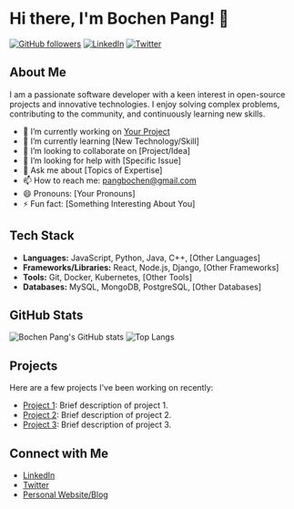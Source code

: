 # Hi there, I'm Bochen Pang! 👋

[![GitHub followers](https://img.shields.io/github/followers/bochenpang?label=Follow&style=social)](https://github.com/bochenpang)
[![LinkedIn](https://img.shields.io/badge/-LinkedIn-blue?style=flat&logo=Linkedin&logoColor=white)](https://www.linkedin.com/in/bochenpang/)
[![Twitter](https://img.shields.io/twitter/follow/bochenpang?style=social)](https://twitter.com/bochenpang)

## About Me

I am a passionate software developer with a keen interest in open-source projects and innovative technologies. I enjoy solving complex problems, contributing to the community, and continuously learning new skills.

- 🔭 I’m currently working on [Your Project](https://github.com/yourproject)
- 🌱 I’m currently learning [New Technology/Skill]
- 👯 I’m looking to collaborate on [Project/Idea]
- 🤔 I’m looking for help with [Specific Issue]
- 💬 Ask me about [Topics of Expertise]
- 📫 How to reach me: pangbochen@gmail.com
- 😄 Pronouns: [Your Pronouns]
- ⚡ Fun fact: [Something Interesting About You]

## Tech Stack

- **Languages:** JavaScript, Python, Java, C++, [Other Languages]
- **Frameworks/Libraries:** React, Node.js, Django, [Other Frameworks]
- **Tools:** Git, Docker, Kubernetes, [Other Tools]
- **Databases:** MySQL, MongoDB, PostgreSQL, [Other Databases]

## GitHub Stats

![Bochen Pang's GitHub stats](https://github-readme-stats.vercel.app/api?username=bochenpang&show_icons=true&theme=radical)
![Top Langs](https://github-readme-stats.vercel.app/api/top-langs/?username=bochenpang&layout=compact&theme=radical)

## Projects

Here are a few projects I've been working on recently:

- [Project 1](https://github.com/bochenpang/project1): Brief description of project 1.
- [Project 2](https://github.com/bochenpang/project2): Brief description of project 2.
- [Project 3](https://github.com/bochenpang/project3): Brief description of project 3.

## Connect with Me

- [LinkedIn](https://www.linkedin.com/in/bochenpang/)
- [Twitter](https://twitter.com/bochenpang)
- [Personal Website/Blog](https://yourwebsite.com)
